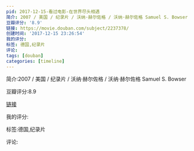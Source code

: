 ```yaml
---
pid: 2017-12-15-看过电影-在世界尽头相遇
简介: 2007 / 美国 / 纪录片 / 沃纳·赫尔佐格 / 沃纳·赫尔佐格 Samuel S. Bowser
豆瓣评分: '8.9'
链接: https://movie.douban.com/subject/2237378/
创建时间: '2017-12-15 23:26:54'
我的评分:
标签: 德国,纪录片
评论:
tags: [douban]
categories: [timeline]
---
```

简介:2007 / 美国 / 纪录片 / 沃纳·赫尔佐格 / 沃纳·赫尔佐格 Samuel S. Bowser

豆瓣评分:8.9

[链接](https://movie.douban.com/subject/2237378/)

我的评分:

标签:德国,纪录片

评论:

